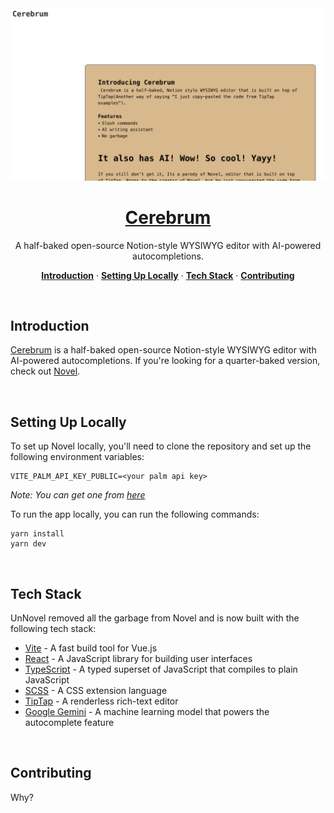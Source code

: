 <a href="">
  <img alt="Novel is a Notion-style WYSIWYG editor with AI-powered autocompletions." src="./public/open-graph.png">
  <h1 align="center">Cerebrum</h1>
</a>

<p align="center">
  A half-baked open-source Notion-style WYSIWYG editor with AI-powered autocompletions. 
</p>

<p align="center">
  <a href="#introduction"><strong>Introduction</strong></a> ·
  <a href="#setting-up-locally"><strong>Setting Up Locally</strong></a> ·
  <a href="#tech-stack"><strong>Tech Stack</strong></a> ·
  <a href="#contributing"><strong>Contributing</strong></a>
</p>
<br/>

## Introduction

[Cerebrum](https://cerebrumnote.netlify.app/) is a half-baked open-source Notion-style WYSIWYG editor with AI-powered autocompletions. If you're looking for a quarter-baked version, check out [Novel](https://novel.sh).

<br />

## Setting Up Locally

To set up Novel locally, you'll need to clone the repository and set up the following environment variables:

```
VITE_PALM_API_KEY_PUBLIC=<your palm api key>
```

_Note: You can get one from [here](makersuite.google.com)_

To run the app locally, you can run the following commands:

```
yarn install
yarn dev
```

<br />

## Tech Stack

UnNovel removed all the garbage from Novel and is now built with the following tech stack:

- [Vite](https://vitejs.dev/) - A fast build tool for Vue.js
- [React](https://reactjs.org/) - A JavaScript library for building user interfaces
- [TypeScript](https://www.typescriptlang.org/) - A typed superset of JavaScript that compiles to plain JavaScript
- [SCSS](https://sass-lang.com/) - A CSS extension language
- [TipTap](https://www.tiptap.dev/) - A renderless rich-text editor
- [Google Gemini](https://ai.google.dev/tutorials/web_quickstart) - A machine learning model that powers the autocomplete feature

<br />

## Contributing

Why?
